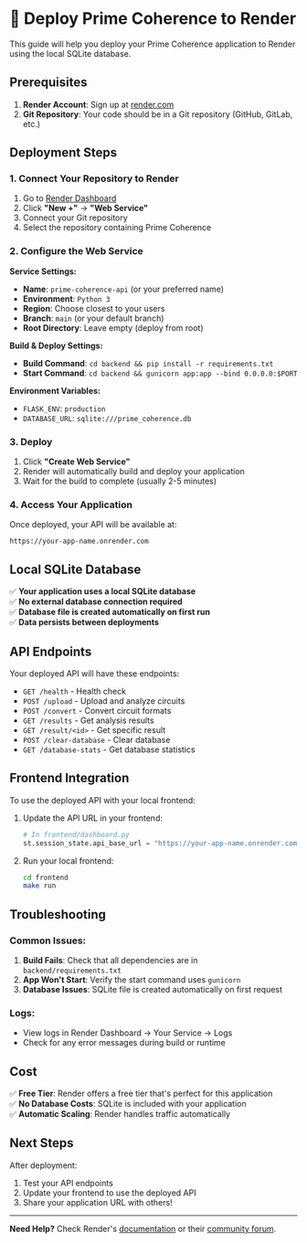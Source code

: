 # 🚀 Deploy Prime Coherence to Render

This guide will help you deploy your Prime Coherence application to Render using the local SQLite database.

## Prerequisites

1. **Render Account**: Sign up at [render.com](https://render.com)
2. **Git Repository**: Your code should be in a Git repository (GitHub, GitLab, etc.)

## Deployment Steps

### 1. Connect Your Repository to Render

1. Go to [Render Dashboard](https://dashboard.render.com)
2. Click **"New +"** → **"Web Service"**
3. Connect your Git repository
4. Select the repository containing Prime Coherence

### 2. Configure the Web Service

**Service Settings:**
- **Name**: `prime-coherence-api` (or your preferred name)
- **Environment**: `Python 3`
- **Region**: Choose closest to your users
- **Branch**: `main` (or your default branch)
- **Root Directory**: Leave empty (deploy from root)

**Build & Deploy Settings:**
- **Build Command**: `cd backend && pip install -r requirements.txt`
- **Start Command**: `cd backend && gunicorn app:app --bind 0.0.0.0:$PORT`

**Environment Variables:**
- `FLASK_ENV`: `production`
- `DATABASE_URL`: `sqlite:///prime_coherence.db`

### 3. Deploy

1. Click **"Create Web Service"**
2. Render will automatically build and deploy your application
3. Wait for the build to complete (usually 2-5 minutes)

### 4. Access Your Application

Once deployed, your API will be available at:
```
https://your-app-name.onrender.com
```

## Local SQLite Database

✅ **Your application uses a local SQLite database**  
✅ **No external database connection required**  
✅ **Database file is created automatically on first run**  
✅ **Data persists between deployments**  

## API Endpoints

Your deployed API will have these endpoints:
- `GET /health` - Health check
- `POST /upload` - Upload and analyze circuits
- `POST /convert` - Convert circuit formats
- `GET /results` - Get analysis results
- `GET /result/<id>` - Get specific result
- `POST /clear-database` - Clear database
- `GET /database-stats` - Get database statistics

## Frontend Integration

To use the deployed API with your local frontend:

1. Update the API URL in your frontend:
   ```python
   # In frontend/dashboard.py
   st.session_state.api_base_url = "https://your-app-name.onrender.com"
   ```

2. Run your local frontend:
   ```bash
   cd frontend
   make run
   ```

## Troubleshooting

### Common Issues:

1. **Build Fails**: Check that all dependencies are in `backend/requirements.txt`
2. **App Won't Start**: Verify the start command uses `gunicorn`
3. **Database Issues**: SQLite file is created automatically on first request

### Logs:
- View logs in Render Dashboard → Your Service → Logs
- Check for any error messages during build or runtime

## Cost

✅ **Free Tier**: Render offers a free tier that's perfect for this application  
✅ **No Database Costs**: SQLite is included with your application  
✅ **Automatic Scaling**: Render handles traffic automatically  

## Next Steps

After deployment:
1. Test your API endpoints
2. Update your frontend to use the deployed API
3. Share your application URL with others!

---

**Need Help?** Check Render's [documentation](https://render.com/docs) or their [community forum](https://community.render.com).
